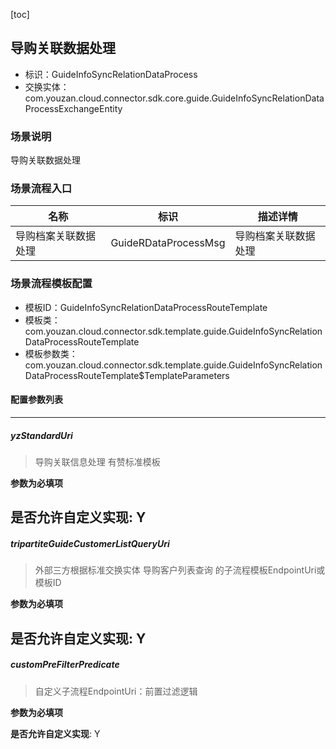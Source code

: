 [toc]

## 导购关联数据处理
- 标识：GuideInfoSyncRelationDataProcess
- 交换实体：com.youzan.cloud.connector.sdk.core.guide.GuideInfoSyncRelationDataProcessExchangeEntity
### 场景说明
导购关联数据处理
### 场景流程入口

名称 | 标识 | 描述详情
---|---|---
导购档案关联数据处理 | GuideRDataProcessMsg | 导购档案关联数据处理

### 场景流程模板配置
- 模板ID：GuideInfoSyncRelationDataProcessRouteTemplate
- 模板类：com.youzan.cloud.connector.sdk.template.guide.GuideInfoSyncRelationDataProcessRouteTemplate
- 模板参数类：com.youzan.cloud.connector.sdk.template.guide.GuideInfoSyncRelationDataProcessRouteTemplate$TemplateParameters

#### 配置参数列表

---
##### yzStandardUri
> 导购关联信息处理 有赞标准模板

**参数为必填项**


**是否允许自定义实现**: Y
---
##### tripartiteGuideCustomerListQueryUri
> 外部三方根据标准交换实体 导购客户列表查询 的子流程模板EndpointUri或模板ID

**参数为必填项**


**是否允许自定义实现**: Y
---
##### customPreFilterPredicate
> 自定义子流程EndpointUri：前置过滤逻辑

**参数为必填项**


**是否允许自定义实现**: Y

